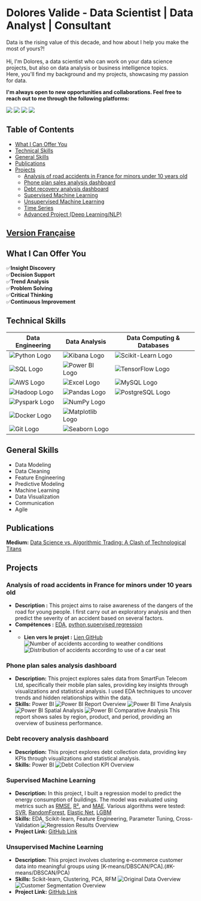 # Dolores Valide - Data Scientist | Data Analyst | Consultant

Data is the rising value of this decade, and how about I help you make the most of yours?! \
\
Hi, I'm Dolores, a data scientist who can work on your data science projects, but also on data analysis or business intelligence topics.\
Here, you'll find my background and my projects, showcasing my passion for data.

**I'm always open to new opportunities and collaborations. Feel free to reach out to me through the following platforms:**


<p align="left">
  <a href="mailto:valide.dolores@gmail.com"><img src="https://img.shields.io/badge/-Email-D14836?style=flat-square&logo=Gmail&logoColor=white"/></a>
  <a href="https://www.linkedin.com/in/d_valide"><img src="https://img.shields.io/badge/-LinkedIn-0077B5?style=flat-square&logo=LinkedIn&logoColor=white"/></a>
  <a href="https://github.com/Dvalide"><img src="https://img.shields.io/badge/-GitHub-181717?style=flat-square&logo=github&logoColor=white"/></a>
  <a href="assets/documents/Cv_data_science_gen.pdf"><img src="https://img.shields.io/badge/-CV-4285F4?style=flat-square&logo=Google%20Drive&logoColor=white"/></a>
</p>

## Table of Contents
- [What I Can Offer You](#what-i-can-offer-you)
- [Technical Skills](#technical-skills)
- [General Skills](#general-skills)
- [Publications](#publications)
- [Projects](#projects)
    - [Analysis of road accidents in France for minors under 10 years old](#analysis-of-road-accidents-in-france-for-minors-under-10-years)
    - [Phone plan sales analysis dashboard](#phone-plan-sales-analysis-dashboard)
    - [Debt recovery analysis dashboard](#debt-recovery-analysis-dashboard)
    - [Supervised Machine Learning](#supervised-machine-learning)
    - [Unsupervised Machine Learning](#unsupervised-machine-learning)
    - [Time Series](#time-series)
    - [Advanced Project (Deep Learning/NLP)](#advanced-project-deep-learningnlp)

[Version Française](./README.md)
------------------------------------------------------------------

## What I Can Offer You

✅**Insight Discovery**  
✅**Decision Support**  
✅**Trend Analysis**  
✅**Problem Solving**  
✅**Critical Thinking**  
✅**Continuous Improvement**

## Technical Skills

| **Data Engineering**  | **Data Analysis**  | **Data Computing & Databases**  |
|-----------------------|--------------------|---------------------------------|
| ![Python Logo](https://img.shields.io/badge/-Python-3776AB?logo=python&logoColor=white) | ![Kibana Logo](https://img.shields.io/badge/-Kibana-005571?logo=kibana&logoColor=white) | ![Scikit-Learn Logo](https://img.shields.io/badge/-Scikit--Learn-F7931E?logo=scikit-learn&logoColor=white) |
| ![SQL Logo](https://img.shields.io/badge/-SQL-4479A1?logo=MySQL&logoColor=white) | ![Power BI Logo](https://img.shields.io/badge/-Power%20BI-F2C811?logo=power-bi&logoColor=black) |![TensorFlow Logo](https://img.shields.io/badge/-TensorFlow-FF6F00?logo=tensorflow&logoColor=white) |
| ![AWS Logo](https://img.shields.io/badge/-AWS-232F3E?logo=amazon-aws&logoColor=white) |![Excel Logo](https://img.shields.io/badge/-Excel-217346?logo=microsoft-excel&logoColor=white) | ![MySQL Logo](https://img.shields.io/badge/-MySQL-4479A1?logo=mysql&logoColor=white) |
| ![Hadoop Logo](https://img.shields.io/badge/-Hadoop-66CCFF?logo=apache-hadoop&logoColor=black) | ![Pandas Logo](https://img.shields.io/badge/-Pandas-150458?logo=pandas&logoColor=white) | ![PostgreSQL Logo](https://img.shields.io/badge/-PostgreSQL-336791?logo=postgresql&logoColor=white) |
| ![Pyspark Logo](https://img.shields.io/badge/-PySpark-E25A1C?logo=apache-spark&logoColor=white) | ![NumPy Logo](https://img.shields.io/badge/-NumPy-013243?logo=numpy&logoColor=white) | |
| ![Docker Logo](https://img.shields.io/badge/-Docker-2496ED?logo=docker&logoColor=white) | ![Matplotlib Logo](https://img.shields.io/badge/-Matplotlib-11557C?logo=Matplotlib&logoColor=white) | |
| ![Git Logo](https://img.shields.io/badge/-Git-F05032?logo=git&logoColor=white) | ![Seaborn Logo](https://img.shields.io/badge/-Seaborn-3776AB?logo=Seaborn&logoColor=white) | |

## General Skills

- Data Modeling
- Data Cleaning
- Feature Engineering
- Predictive Modeling
- Machine Learning
- Data Visualization
- Communication
- Agile

## Publications

**Medium:** [Data Science vs. Algorithmic Trading: A Clash of Technological Titans](https://medium.com/@valide.dolores/data-science-vs-trading-algorithmique-un-duel-de-titans-technologiques-0d6acab938b6)
   
## Projects

### Analysis of road accidents in France for minors under 10 years old
- **Description :** This project aims to raise awareness of the dangers of the road for young people. I first carry out an exploratory analysis and then predict the severity of an accident based on several factors.
- **Compétences :** [EDA](#EDA), [python](#python),[supervised regression](#supervised-regression)
- - **Lien vers le projet :** [Lien GitHub](https://github.com/DValide/Projet_perso_Accidents_routiers_de_mineurs_de_moins_de_10_ans)
  ![Number of accidents according to weather conditions](assets/img/nbr_d-accidents_selon_les_conditions_meteos.png)
  ![Distribution of accidents according to use of a car seat](assets/img/repartition_des_accidents_selon_l-utilisation_d-un_siege_auto.png)

### Phone plan sales analysis dashboard
- **Description:** This project explores sales data from SmartFun Telecom Ltd, specifically their mobile plan sales, providing key insights through visualizations and statistical analysis. I used EDA techniques to uncover trends and hidden relationships within the data.
- **Skills:** Power BI
![Power BI Report Overview](assets/img/rapport_smart_fun.png)
![Power BI Time Analysis](assets/img/analyse_temporelle.png)
![Power BI Spatial Analysis](assets/img/analyse_spatiale.png)
![Power BI Comparative Analysis](assets/img/Analyse_comparative.png)
This report shows sales by region, product, and period, providing an overview of business performance.

### Debt recovery analysis dashboard
- **Description:** This project explores debt collection data, providing key KPIs through visualizations and statistical analysis.
- **Skills:** Power BI
![Debt Collection KPI Overview](assets/img/KPI_recouvrement.png)

### Supervised Machine Learning
- **Description:** In this project, I built a regression model to predict the energy consumption of buildings. The model was evaluated using metrics such as [RMSE](#RMSE), [R²](#R2), and [MAE](#MAE). Various algorithms were tested: [SVR](#SVR), [RandomForest](#RandomForest), [Elastic Net](#ElasticNet), [LGBM](#LGBM)
- **Skills:** EDA, Scikit-learn, Feature Engineering, Parameter Tuning, Cross-Validation
![Regression Results Overview](assets/img/projet_3.png)
- **Project Link:** [GitHub Link](https://github.com/DValide/OC-DS-P4-Anticipez-les-besoins-en-consommation-de-batiments/tree/f1629b960ff2629a1dfc09eb2946cf1e948696bb)

### Unsupervised Machine Learning
- **Description:** This project involves clustering e-commerce customer data into meaningful groups using [K-means/DBSCAN/PCA].(#K-means/DBSCAN/PCA)
- **Skills:** Scikit-learn, Clustering, PCA, RFM
![Original Data Overview](assets/img/jeux_de_données_ori.png)
![Customer Segmentation Overview](assets/img/segmentation_clients.png)
- **Project Link:** [GitHub Link](https://github.com/DValide/OC-DS-P5-Segmentez-des-clients-d-un-site-e-commerce/tree/main)
  

